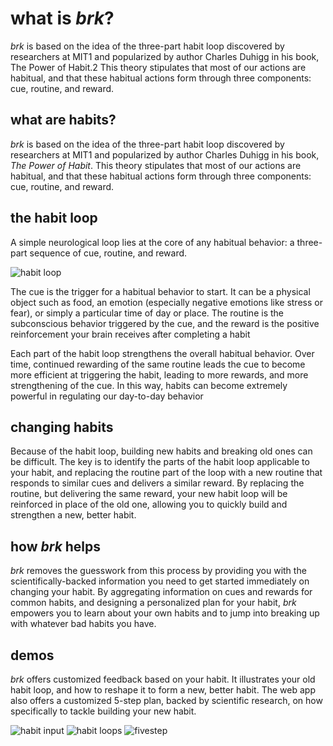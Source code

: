 # what is *brk*?
*brk* is based on the idea of the three-part habit loop discovered by researchers at MIT1 and popularized by author Charles Duhigg in his book, The Power of Habit.2 This theory stipulates that most of our actions are habitual, and that these habitual actions form through three components: cue, routine, and reward.

## what are habits?
*brk* is based on the idea of the three-part habit loop discovered by researchers at MIT1 and popularized by author Charles Duhigg in his book, *The Power of Habit*. This theory stipulates that most of our actions are habitual, and that these habitual actions form through three components: cue, routine, and reward.

## the habit loop
A simple neurological loop lies at the core of any habitual behavior: a three-part sequence of cue, routine, and reward.

![habit loop](imgs/blank.jpg)

The cue is the trigger for a habitual behavior to start. It can be a physical object such as food, an emotion (especially negative emotions like stress or fear), or simply a particular time of day or place. The routine is the subconscious behavior triggered by the cue, and the reward is the positive reinforcement your brain receives after completing a habit

Each part of the habit loop strengthens the overall habitual behavior. Over time, continued rewarding of the same routine leads the cue to become more efficient at triggering the habit, leading to more rewards, and more strengthening of the cue. In this way, habits can become extremely powerful in regulating our day-to-day behavior

## changing habits
Because of the habit loop, building new habits and breaking old ones can be difficult. The key is to identify the parts of the habit loop applicable to your habit, and replacing the routine part of the loop with a new routine that responds to similar cues and delivers a similar reward. By replacing the routine, but delivering the same reward, your new habit loop will be reinforced in place of the old one, allowing you to quickly build and strengthen a new, better habit.

## how *brk* helps
*brk* removes the guesswork from this process by providing you with the scientifically-backed information you need to get started immediately on changing your habit. By aggregating information on cues and rewards for common habits, and designing a personalized plan for your habit, *brk* empowers you to learn about your own habits and to jump into breaking up with whatever bad habits you have. 

## demos
*brk* offers customized feedback based on your habit. It illustrates your old habit loop, and how to reshape it to form a new, better habit. The web app also offers a customized 5-step plan, backed by scientific research, on how specifically to tackle building your new habit.

![habit input](imgs/demo1.jpg)
![habit loops](imgs/demo2.jpg)
![fivestep](imgs/demo2.jpg)




